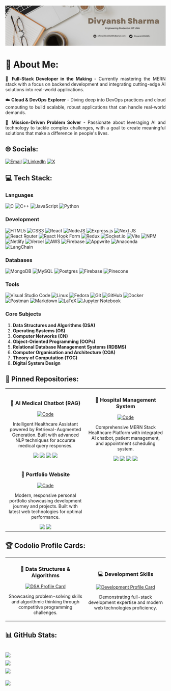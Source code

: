 <p align="center">
	<img src="header_img.jpg">
</p>


# 💫 About Me:
<div style="text-align: justify; font-size: 14px">

🚀 **Full-Stack Developer in the Making** - Currently mastering the MERN stack with a focus on backend development and integrating cutting-edge AI solutions into real-world applications.

☁️ **Cloud & DevOps Explorer** - Diving deep into DevOps practices and cloud computing to build scalable, robust applications that can handle real-world demands.

🎯 **Mission-Driven Problem Solver** - Passionate about leveraging AI and technology to tackle complex challenges, with a goal to create meaningful solutions that make a difference in people's lives.

</div>

## 🌐 Socials:
[![Email](https://img.shields.io/badge/Email-D14836?logo=gmail&logoColor=white)](mailto:officialdslc1552005@gmail.com) 
[![LinkedIn](https://img.shields.io/badge/LinkedIn-%230077B5.svg?logo=linkedin&logoColor=white)](https://linkedin.com/in/divyansh-sharma-b05897286) [![X](https://img.shields.io/badge/X-black.svg?logo=X&logoColor=white)](https://x.com/divyansh1552005) 

## 💻 Tech Stack:

### Languages
![C](https://img.shields.io/badge/c-%2300599C.svg?style=for-the-badge&logo=c&logoColor=white) ![C++](https://img.shields.io/badge/c++-%2300599C.svg?style=for-the-badge&logo=c%2B%2B&logoColor=white) ![JavaScript](https://img.shields.io/badge/javascript-%23323330.svg?style=for-the-badge&logo=javascript&logoColor=%23F7DF1E) ![Python](https://img.shields.io/badge/python-3670A0?style=for-the-badge&logo=python&logoColor=ffdd54)

### Development
![HTML5](https://img.shields.io/badge/html5-%23E34F26.svg?style=for-the-badge&logo=html5&logoColor=white) ![CSS3](https://img.shields.io/badge/css3-%231572B6.svg?style=for-the-badge&logo=css3&logoColor=white) ![React](https://img.shields.io/badge/react-%2320232a.svg?style=for-the-badge&logo=react&logoColor=%2361DAFB) ![NodeJS](https://img.shields.io/badge/node.js-6DA55F?style=for-the-badge&logo=node.js&logoColor=white) ![Express.js](https://img.shields.io/badge/express.js-%23404d59.svg?style=for-the-badge&logo=express&logoColor=%2361DAFB) ![Next JS](https://img.shields.io/badge/Next-black?style=for-the-badge&logo=next.js&logoColor=white) ![React Router](https://img.shields.io/badge/React_Router-CA4245?style=for-the-badge&logo=react-router&logoColor=white) ![React Hook Form](https://img.shields.io/badge/React%20Hook%20Form-%23EC5990.svg?style=for-the-badge&logo=reacthookform&logoColor=white) ![Redux](https://img.shields.io/badge/redux-%23593d88.svg?style=for-the-badge&logo=redux&logoColor=white) ![Socket.io](https://img.shields.io/badge/Socket.io-black?style=for-the-badge&logo=socket.io&badgeColor=010101) ![Vite](https://img.shields.io/badge/vite-%23646CFF.svg?style=for-the-badge&logo=vite&logoColor=white) ![NPM](https://img.shields.io/badge/NPM-%23CB3837.svg?style=for-the-badge&logo=npm&logoColor=white) ![Netlify](https://img.shields.io/badge/netlify-%23000000.svg?style=for-the-badge&logo=netlify&logoColor=#00C7B7) ![Vercel](https://img.shields.io/badge/vercel-%23000000.svg?style=for-the-badge&logo=vercel&logoColor=white) ![AWS](https://img.shields.io/badge/AWS-%23FF9900.svg?style=for-the-badge&logo=amazon-aws&logoColor=white) ![Firebase](https://img.shields.io/badge/firebase-%23039BE5.svg?style=for-the-badge&logo=firebase) ![Appwrite](https://img.shields.io/badge/Appwrite-%23FD366E.svg?style=for-the-badge&logo=appwrite&logoColor=white) ![Anaconda](https://img.shields.io/badge/Anaconda-%2344A833.svg?style=for-the-badge&logo=anaconda&logoColor=white) ![LangChain](https://img.shields.io/badge/langchain-1C3C3C?style=for-the-badge&logo=langchain&logoColor=white)

### Databases
![MongoDB](https://img.shields.io/badge/MongoDB-%234ea94b.svg?style=for-the-badge&logo=mongodb&logoColor=white) ![MySQL](https://img.shields.io/badge/mysql-4479A1.svg?style=for-the-badge&logo=mysql&logoColor=white) ![Postgres](https://img.shields.io/badge/postgres-%23316192.svg?style=for-the-badge&logo=postgresql&logoColor=white) ![Firebase](https://img.shields.io/badge/firebase-a08021?style=for-the-badge&logo=firebase&logoColor=ffcd34) ![Pinecone](https://img.shields.io/badge/Pinecone-000000?style=for-the-badge&logo=pinecone&logoColor=white)

### Tools
![Visual Studio Code](https://img.shields.io/badge/Visual%20Studio%20Code-0078d4.svg?style=for-the-badge&logo=visual-studio-code&logoColor=white) ![Linux](https://img.shields.io/badge/Linux-FCC624?style=for-the-badge&logo=linux&logoColor=black) ![Fedora](https://img.shields.io/badge/Fedora-294172?style=for-the-badge&logo=fedora&logoColor=white) ![Git](https://img.shields.io/badge/git-%23F05033.svg?style=for-the-badge&logo=git&logoColor=white) ![GitHub](https://img.shields.io/badge/github-%23121011.svg?style=for-the-badge&logo=github&logoColor=white) ![Docker](https://img.shields.io/badge/docker-%230db7ed.svg?style=for-the-badge&logo=docker&logoColor=white) ![Postman](https://img.shields.io/badge/Postman-FF6C37?style=for-the-badge&logo=postman&logoColor=white) ![Markdown](https://img.shields.io/badge/markdown-%23000000.svg?style=for-the-badge&logo=markdown&logoColor=white) ![LaTeX](https://img.shields.io/badge/latex-%23008080.svg?style=for-the-badge&logo=latex&logoColor=white) ![Jupyter Notebook](https://img.shields.io/badge/jupyter-%23FA0F00.svg?style=for-the-badge&logo=jupyter&logoColor=white)

### Core Subjects

1. **Data Structures and Algorithms (DSA)**
2. **Operating Systems (OS)**
3. **Computer Networks (CN)**
4. **Object-Oriented Programming (OOPs)**
5. **Relational Database Management Systems (RDBMS)**
6. **Computer Organisation and Architecture (COA)**
7. **Theory of Computation (TOC)**
8. **Digital System Design**



## 📌 Pinned Repositories:

<div align="center">
  <table>
    <tr>
      <td width="50%">
        <h3 align="center">🤖 AI Medical Chatbot (RAG)</h3>
        <div align="center">
          <a href="https://github.com/Divyansh1552005/Medical_Chatbot_OpenAI.git" target="_blank"><img src="https://img.shields.io/badge/Code-000000?style=for-the-badge&logo=github&logoColor=white" alt="Code"></a>
        </div>
        <p align="center">Intelligent Healthcare Assistant powered by Retrieval-Augmented Generation. Built with advanced NLP techniques for accurate medical query responses.</p>
        <div align="center">
          <img src="https://img.shields.io/badge/Python-3670A0?style=for-the-badge&logo=python&logoColor=ffdd54">
          <img src="https://img.shields.io/badge/langchain-1C3C3C?style=for-the-badge&logo=langchain&logoColor=white">
          <img src="https://img.shields.io/badge/Pinecone-000000?style=for-the-badge&logo=pinecone&logoColor=white">
          <img src="https://img.shields.io/badge/OpenAI-412991?style=for-the-badge&logo=openai&logoColor=white">
        </div>
      </td>
      <td width="50%">
        <h3 align="center">🏥 Hospital Management System</h3>
        <div align="center">
          <a href="#" target="_blank"><img src="https://img.shields.io/badge/Code-000000?style=for-the-badge&logo=github&logoColor=white" alt="Code"></a>
        </div>
        <p align="center">Comprehensive MERN Stack Healthcare Platform with integrated AI chatbot, patient management, and appointment scheduling system.</p>
        <div align="center">
          <img src="https://img.shields.io/badge/react-%2320232a.svg?style=for-the-badge&logo=react&logoColor=%2361DAFB">
          <img src="https://img.shields.io/badge/node.js-6DA55F?style=for-the-badge&logo=node.js&logoColor=white">
          <img src="https://img.shields.io/badge/express.js-%23404d59.svg?style=for-the-badge&logo=express&logoColor=%2361DAFB">
          <img src="https://img.shields.io/badge/MongoDB-%234ea94b.svg?style=for-the-badge&logo=mongodb&logoColor=white">
        </div>
      </td>
    </tr>
    <tr>
      <td width="50%">
        <h3 align="center">💼 Portfolio Website</h3>
        <div align="center">
          <a href="#" target="_blank"><img src="https://img.shields.io/badge/Code-000000?style=for-the-badge&logo=github&logoColor=white" alt="Code"></a>
        </div>
        <p align="center">Modern, responsive personal portfolio showcasing development journey and projects. Built with latest web technologies for optimal performance.</p>
        <div align="center">
          <img src="https://img.shields.io/badge/Next-black?style=for-the-badge&logo=next.js&logoColor=white">
          <img src="https://img.shields.io/badge/tailwindcss-%2338B2AC.svg?style=for-the-badge&logo=tailwind-css&logoColor=white">
        </div>
      </td>
      <td width="50%">
        <!-- Empty cell for alignment -->
      </td>
    </tr>
  </table>
</div>

## 🏆 Codolio Profile Cards:

<div align="center">
  <table>
    <tr>
      <td width="50%">
        <h3 align="center">🧩 Data Structures & Algorithms</h3>
        <div align="center">
          <a href="https://codolio.com/profile/YCp7ONOS/card" target="_blank">
            <img src="https://codolio.com/api/profile/YCp7ONOS/card/dsa" alt="DSA Profile Card" width="100%">
          </a>
        </div>
        <p align="center">Showcasing problem-solving skills and algorithmic thinking through competitive programming challenges.</p>
      </td>
      <td width="50%">
        <h3 align="center">💻 Development Skills</h3>
        <div align="center">
          <a href="https://codolio.com/profile/YCp7ONOS/card" target="_blank">
            <img src="https://codolio.com/api/profile/YCp7ONOS/card/development" alt="Development Profile Card" width="100%">
          </a>
        </div>
        <p align="center">Demonstrating full-stack development expertise and modern web technologies proficiency.</p>
      </td>
    </tr>
  </table>
</div>



## 📊 GitHub Stats:
![](https://github-readme-stats.vercel.app/api?username=divyansh1552005&theme=dark&hide_border=false&include_all_commits=false&count_private=false)<br/>
![](https://nirzak-streak-stats.vercel.app/?user=divyansh1552005&theme=dark&hide_border=false)<br/>
![](https://github-readme-stats.vercel.app/api/top-langs/?username=divyansh1552005&theme=dark&hide_border=false&include_all_commits=false&count_private=false&layout=compact)
---
[![](https://visitcount.itsvg.in/api?id=divyansh1552005&icon=0&color=0)](https://visitcount.itsvg.in)


